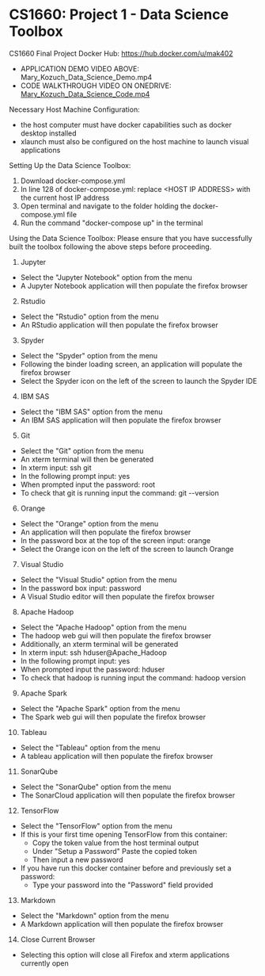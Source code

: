 # CS1660: Project 1 - Data Science Toolbox
CS1660 Final Project
Docker Hub: https://hub.docker.com/u/mak402

* APPLICATION DEMO VIDEO ABOVE: Mary_Kozuch_Data_Science_Demo.mp4
* CODE WALKTHROUGH VIDEO ON ONEDRIVE: [Mary_Kozuch_Data_Science_Code.mp4](https://pitt-my.sharepoint.com/:v:/g/personal/mak402_pitt_edu/EatFNxHDfOtCtWRLS5_Fsw8B4SnQdQrySupsURYmaoTGnQ?e=u9ckhs)

Necessary Host Machine Configuration: 
- the host computer must have docker capabilities such as docker desktop installed
- xlaunch must also be configured on the host machine to launch visual applications

Setting Up the Data Science Toolbox:
1. Download docker-compose.yml 
2. In line 128 of docker-compose.yml: replace \<HOST IP ADDRESS\> with the current host IP address
3. Open terminal and navigate to the folder holding the docker-compose.yml file
4. Run the command "docker-compose up" in the terminal

Using the Data Science Toolbox:
Please ensure that you have successfully built the toolbox following the above steps before proceeding.
1. Jupyter
- Select the "Jupyter Notebook" option from the menu
- A Jupyter Notebook application will then populate the firefox browser
2. Rstudio
- Select the "Rstudio" option from the menu
- An RStudio application will then populate the firefox browser
3. Spyder
- Select the "Spyder" option from the menu
- Following the binder loading screen, an application will populate the firefox browser
- Select the Spyder icon on the left of the screen to launch the Spyder IDE
4. IBM SAS
- Select the "IBM SAS" option from the menu
- An IBM SAS application will then populate the firefox browser
5. Git
- Select the "Git" option from the menu
- An xterm terminal will then be generated
- In xterm input: ssh git
- In the following prompt input: yes
- When prompted input the password: root
- To check that git is running input the command: git --version
6. Orange
- Select the "Orange" option from the menu
- An application will then populate the firefox browser
- In the password box at the top of the screen input: orange
- Select the Orange icon on the left of the screen to launch Orange
7. Visual Studio
- Select the "Visual Studio" option from the menu
- In the password box input: password
- A Visual Studio editor will then populate the firefox browser
8. Apache Hadoop
- Select the "Apache Hadoop" option from the menu
- The hadoop web gui will then populate the firefox browser
- Additionally, an xterm terminal will be generated
- In xterm input: ssh hduser@Apache_Hadoop
- In the following prompt input: yes
- When prompted input the password: hduser
- To check that hadoop is running input the command: hadoop version
9. Apache Spark
- Select the "Apache Spark" option from the menu
- The Spark web gui will then populate the firefox browser
10. Tableau
- Select the "Tableau" option from the menu
- A tableau application will then populate the firefox browser
11. SonarQube
- Select the "SonarQube" option from the menu
- The SonarCloud application will then populate the firefox browser
12. TensorFlow
- Select the "TensorFlow" option from the menu
- If this is your first time opening TensorFlow from this container:
  - Copy the token value from the host terminal output
  - Under "Setup a Password" Paste the copied token
  - Then input a new password
- If you have run this docker container before and previously set a password:
  - Type your password into the "Password" field provided
13. Markdown
- Select the "Markdown" option from the menu
- A Markdown application will then populate the firefox browser
14. Close Current Browser
- Selecting this option will close all Firefox and xterm applications currently open
